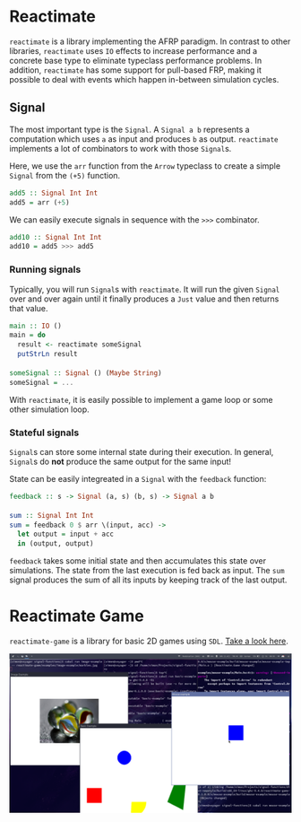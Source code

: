 # Reactimate

`reactimate` is a library implementing the AFRP paradigm. In contrast to other libraries, `reactimate` uses `IO` effects to increase performance and a concrete base type to eliminate typeclass performance problems. In addition, `reactimate` has some support for pull-based FRP, making it possible to deal with events which happen in-between simulation cycles.

## Signal

The most important type is the `Signal`. A `Signal a b` represents a computation which uses `a` as input and produces `b` as output. `reactimate` implements a lot of combinators to work with those `Signal`s.

Here, we use the `arr` function from the `Arrow` typeclass to create a simple `Signal` from the `(+5)` function.
```haskell
add5 :: Signal Int Int
add5 = arr (+5)
```

We can easily execute signals in sequence with the `>>>` combinator.
```haskell
add10 :: Signal Int Int
add10 = add5 >>> add5
```

### Running signals

Typically, you will run `Signal`s with `reactimate`. It will run the given `Signal` over and over again until it finally produces a `Just` value and then returns that value.
```haskell
main :: IO ()
main = do
  result <- reactimate someSignal
  putStrLn result

someSignal :: Signal () (Maybe String)
someSignal = ...
```

With `reactimate`, it is easily possible to implement a game loop or some other simulation loop.

### Stateful signals

`Signal`s can store some internal state during their execution. In general, `Signal`s do **not** produce the same output for the same input!

State can be easily integreated in a `Signal` with the `feedback` function:
```haskell
feedback :: s -> Signal (a, s) (b, s) -> Signal a b

sum :: Signal Int Int
sum = feedback 0 $ arr \(input, acc) -> 
  let output = input + acc
  in (output, output)
```

`feedback` takes some initial state and then accumulates this state over simulations. The state from the last execution is fed back as input. The `sum` signal produces the sum of all its inputs by keeping track of the last output.

# Reactimate Game

`reactimate-game` is a library for basic 2D games using `SDL`. [Take a look here](reactimate-game).

![reactimate-games examples](reactimate-game/screenshot.png)
